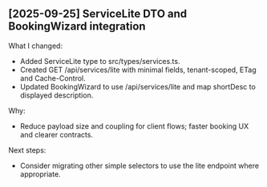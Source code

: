 
## [2025-09-25] ServiceLite DTO and BookingWizard integration
What I changed:
- Added ServiceLite type to src/types/services.ts.
- Created GET /api/services/lite with minimal fields, tenant-scoped, ETag and Cache-Control.
- Updated BookingWizard to use /api/services/lite and map shortDesc to displayed description.

Why:
- Reduce payload size and coupling for client flows; faster booking UX and clearer contracts.

Next steps:
- Consider migrating other simple selectors to use the lite endpoint where appropriate.
